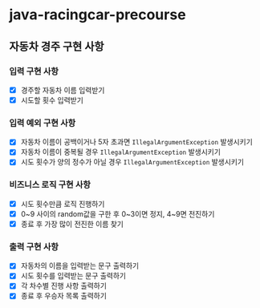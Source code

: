 # java-racingcar-precourse
## 자동차 경주 구현 사항
### 입력 구현 사항
- [X] 경주할 자동차 이름 입력받기
- [X] 시도할 횟수 입력받기

### 입력 예외 구현 사항
- [X] 자동차 이름이 공백이거나 5자 초과면 `IllegalArgumentException` 발생시키기
- [X] 자동차 이름이 중복될 경우 `IllegalArgumentException` 발생시키기
- [X] 시도 횟수가 양의 정수가 아닐 경우 `IllegalArgumentException` 발생시키기

### 비즈니스 로직 구현 사항
- [X] 시도 횟수만큼 로직 진행하기
- [X] 0~9 사이의 random값을 구한 후 0~3이면 정지, 4~9면 전진하기
- [X] 종료 후 가장 많이 전진한 이름 찾기

### 출력 구현 사항
- [X] 자동차의 이름을 입력받는 문구 출력하기
- [X] 시도 횟수를 입력받는 문구 출력하기
- [X] 각 차수별 진행 사항 출력하기
- [X] 종료 후 우승자 목록 출력하기
